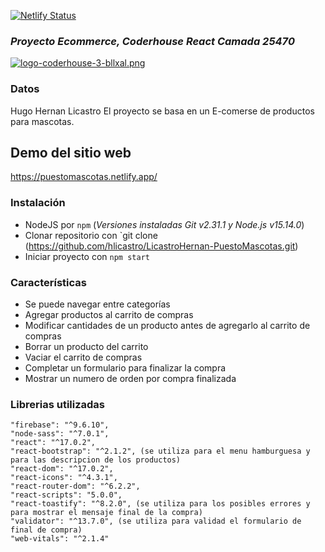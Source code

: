 [![Netlify Status](https://api.netlify.com/api/v1/badges/e102278a-859c-42be-a46b-8ac51dc2992f/deploy-status)](https://app.netlify.com/sites/puestomascotas/deploys)


### _Proyecto Ecommerce, Coderhouse React Camada 25470_

[![logo-coderhouse-3-bllxal.png](https://i.postimg.cc/Y0Pp44Xr/logo-coderhouse-3-bllxal.png)](https://www.coderhouse.com/)

### Datos

Hugo Hernan Licastro
El proyecto se basa en un E-comerse de productos para mascotas.

## Demo del sitio web

https://puestomascotas.netlify.app/

### Instalación

- NodeJS por `npm` (_Versiones instaladas Git v2.31.1 y Node.js v15.14.0_)
- Clonar repositorio con `git clone (https://github.com/hlicastro/LicastroHernan-PuestoMascotas.git)
- Iniciar proyecto con `npm start`

### Características

- Se puede navegar entre categorías
- Agregar productos al carrito de compras
- Modificar cantidades de un producto antes de agregarlo al carrito de compras
- Borrar un producto del carrito
- Vaciar el carrito de compras
- Completar un formulario para finalizar la compra
- Mostrar un numero de orden por compra finalizada

### Librerias utilizadas

    "firebase": "^9.6.10",
    "node-sass": "^7.0.1",
    "react": "^17.0.2",
    "react-bootstrap": "^2.1.2", (se utiliza para el menu hamburguesa y para las descripcion de los productos)
    "react-dom": "^17.0.2",
    "react-icons": "^4.3.1",
    "react-router-dom": "^6.2.2",
    "react-scripts": "5.0.0",
    "react-toastify": "^8.2.0", (se utiliza para los posibles errores y para mostrar el mensaje final de la compra)
    "validator": "^13.7.0", (se utiliza para validad el formulario de final de compra)
    "web-vitals": "^2.1.4"
